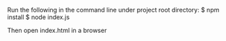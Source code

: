 Run the following in the command line under project root directory:
$ npm install
$ node index.js

Then open index.html in a browser
